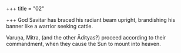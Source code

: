 +++
title = "02"

+++
God Savitar has braced his radiant beam upright, brandishing his banner  like a warrior seeking cattle.

Varuṇa, Mitra, (and the other Ādityas?) proceed according to their
commandment, when they cause the Sun to mount into heaven.